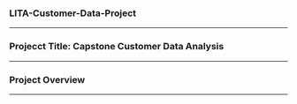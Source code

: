 ### LITA-Customer-Data-Project
---

### Projecct Title: Capstone Customer Data Analysis
---
### Project Overview
---
